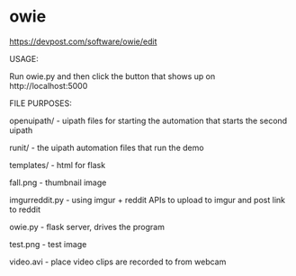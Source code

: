 # owie

https://devpost.com/software/owie/edit

USAGE:

Run owie.py and then click the button that shows up on http://localhost:5000

FILE PURPOSES:

openuipath/ - uipath files for starting the automation that starts the second uipath

runit/ - the uipath automation files that run the demo

templates/ - html for flask

fall.png - thumbnail image

imgurreddit.py - using imgur + reddit APIs to upload to imgur and post link to reddit

owie.py - flask server, drives the program

test.png - test image

video.avi - place video clips are recorded to from webcam

